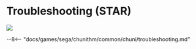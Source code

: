 # Troubleshooting (STAR)
<img class="header-logo" src="/img/sega/chunithm/star/logo.webp">

--8<-- "docs/games/sega/chunithm/common/chuni/troubleshooting.md"
